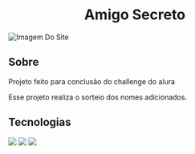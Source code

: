 <h1 align="center"> Amigo Secreto </h1>

![Imagem Do Site](https://github.com/user-attachments/assets/813d279c-edfb-428e-8cac-30c634f5fe3a)

<h2>Sobre</h2>
<p>Projeto feito para conclusão do challenge do alura</p>
<p>Esse projeto realiza o sorteio dos nomes adicionados.</p>

## Tecnologias
<div>
  <img src="https://img.shields.io/badge/HTML-239120?style=for-the-badge&logo=html5&logoColor=white">
  <img src="https://img.shields.io/badge/CSS-239120?&style=for-the-badge&logo=css3&logoColor=white">
  <img src="https://img.shields.io/badge/JavaScript-F7DF1E?style=for-the-badge&logo=javascript&logoColor=black">
</div>
